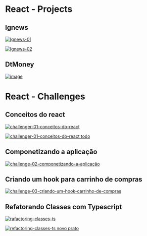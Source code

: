 # React - Projects

## Ignews

<a href='https://github.com/Gabriel-biel/ignite-aulas-2021/tree/main/React/ignews'>![Ignews-01](https://user-images.githubusercontent.com/61027045/201011755-5ac23ce0-7a49-4fb7-85e2-3c06c99c7ca0.png)</a> 

<a href='https://github.com/Gabriel-biel/ignite-aulas-2021/tree/main/React/ignews'>![Ignews-02](https://user-images.githubusercontent.com/61027045/201011932-6ca7eff8-bc31-4bbd-bd26-6335aee4bda4.png)</a>

## DtMoney

<a href='https://github.com/Gabriel-biel/ignite-aulas-2021/tree/main/React/gmoney'>![image](https://user-images.githubusercontent.com/61027045/189548734-c45a6761-1087-4693-9d3d-d4f7a3c00b2f.png)</a>

# React - Challenges

## Conceitos do react

<a href='https://github.com/Gabriel-biel/ignite-aulas-2021/tree/main/React/challengers/challenge-01-conceitos-do-react'>![challenger-01-conceitos-do-react](https://user-images.githubusercontent.com/61027045/201012409-f489ea84-6cc8-4277-b6fb-9f75444bbab0.png)</a>

<a href='https://github.com/Gabriel-biel/ignite-aulas-2021/tree/main/React/challengers/challenge-01-conceitos-do-react'>![challenger-01-conceitos-do-react todo](https://user-images.githubusercontent.com/61027045/201012413-9ececef3-9f6b-474e-aabe-430123225785.png)</a>

## Componetizando a aplicação

<a href='https://github.com/Gabriel-biel/ignite-aulas-2021/tree/main/React/challengers/challenge-02-componentizando-a-aplicacao'>![challenge-02-componetizando-a-aplicação](https://user-images.githubusercontent.com/61027045/201012610-2c2fc9de-ea28-495e-bcc7-78478314d68c.png)</a>

## Criando um hook para carrinho de compras

<a href='https://github.com/Gabriel-biel/ignite-aulas-2021/tree/main/React/challengers/challenge-03-criando-um-hook-de-carrinho-de-compras'>![challenge-03-criando-um-hook-carrinho-de-compras](https://user-images.githubusercontent.com/61027045/201012720-2166ef1e-360d-49c6-ba50-8e93687b4987.png)</a>

## Refatorando Classes com Typescript

<a href='https://github.com/Gabriel-biel/ignite-aulas-2021/tree/main/React/challengers/challenge-04-refactoring-classes-ts'>![rafactoring-classes-ts](https://user-images.githubusercontent.com/61027045/201012881-5b5d358a-ea53-4a42-92d5-b11fa6d6ba06.png)</a>

<a href='https://github.com/Gabriel-biel/ignite-aulas-2021/tree/main/React/challengers/challenge-04-refactoring-classes-ts'>![refactoring-classes-ts novo prato](https://user-images.githubusercontent.com/61027045/201012891-4b327472-de12-4daf-8ee1-202d2a4e2d16.png)</a>
